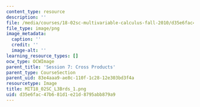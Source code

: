 ```yaml
---
content_type: resource
description: ''
file: /media/courses/18-02sc-multivariable-calculus-fall-2010/d35e6fac47b681d1e21d8795abb879a9_MIT18_02SC_L3Brds_1.png
file_type: image/png
image_metadata:
  caption: ''
  credit: ''
  image-alt: ''
learning_resource_types: []
ocw_type: OCWImage
parent_title: 'Session 7: Cross Products'
parent_type: CourseSection
parent_uid: 83e4aaa9-ae8c-110f-1c28-12e303bd3f4a
resourcetype: Image
title: MIT18_02SC_L3Brds_1.png
uid: d35e6fac-47b6-81d1-e21d-8795abb879a9
---
```

